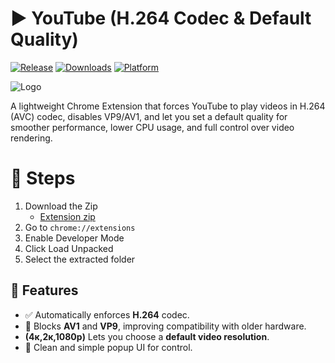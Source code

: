 # ▶ YouTube (H.264 Codec & Default Quality)

[![Release](https://img.shields.io/github/v/release/tz-shuhag/HD.264?display_name=tag&style=for-the-badge&logo=github&labelColor=21262d&color=1f6feb)](https://github.com/tz-shuhag/HD.264/releases/latest)
[![Downloads](https://img.shields.io/github/downloads/tz-shuhag/HD.264/total?style=for-the-badge&labelColor=21262d&color=238636)](https://github.com/tz-shuhag/HD.264/releases)
[![Platform](https://img.shields.io/badge/chrome-platform?style=for-the-badge&label=platform&labelColor=21262d&color=6e7681)](https://www.google.com/chrome/)

![Logo](https://raw.githubusercontent.com/tz-shuhag/tz-shuhag.github.io/refs/heads/main/assets/images/hd.264.webp)

A lightweight Chrome Extension that forces YouTube to play videos in H.264 (AVC) codec, disables VP9/AV1, and let you set a default quality for smoother performance, lower CPU usage, and full control over video rendering.

# 🎯 Steps
1. Download the Zip
   - [Extension zip](https://github.com/tz-shuhag/HD.264/archive/refs/heads/main.zip)
3. Go to `chrome://extensions`
4. Enable Developer Mode
5. Click Load Unpacked
6. Select the extracted folder

## 🔧 Features

- ✅ Automatically enforces **H.264** codec.
- 🚫 Blocks **AV1** and **VP9**, improving compatibility with older hardware.
- **(4к,2к,1080p)** Lets you choose a **default video resolution**.
- 🧩 Clean and simple popup UI for control.
